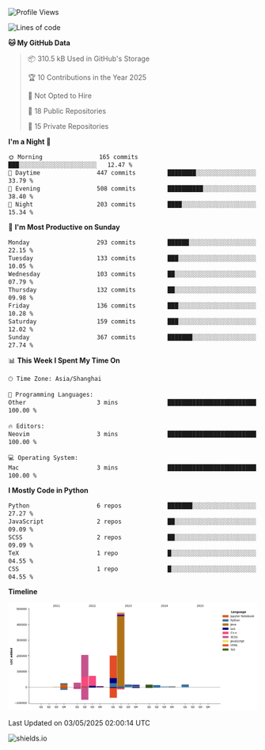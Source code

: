 <!--START_SECTION:waka-->
![Profile Views](http://img.shields.io/badge/Profile%20Views-0-blue)

![Lines of code](https://img.shields.io/badge/From%20Hello%20World%20I%27ve%20Written-1.1%20million%20lines%20of%20code-blue)

**🐱 My GitHub Data** 

> 📦 310.5 kB Used in GitHub's Storage 
 > 
> 🏆 10 Contributions in the Year 2025
 > 
> 🚫 Not Opted to Hire
 > 
> 📜 18 Public Repositories 
 > 
> 🔑 15 Private Repositories 
 > 
**I'm a Night 🦉** 

```text
🌞 Morning                165 commits         ███░░░░░░░░░░░░░░░░░░░░░░   12.47 % 
🌆 Daytime                447 commits         ████████░░░░░░░░░░░░░░░░░   33.79 % 
🌃 Evening                508 commits         ██████████░░░░░░░░░░░░░░░   38.40 % 
🌙 Night                  203 commits         ████░░░░░░░░░░░░░░░░░░░░░   15.34 % 
```
📅 **I'm Most Productive on Sunday** 

```text
Monday                   293 commits         ██████░░░░░░░░░░░░░░░░░░░   22.15 % 
Tuesday                  133 commits         ███░░░░░░░░░░░░░░░░░░░░░░   10.05 % 
Wednesday                103 commits         ██░░░░░░░░░░░░░░░░░░░░░░░   07.79 % 
Thursday                 132 commits         ██░░░░░░░░░░░░░░░░░░░░░░░   09.98 % 
Friday                   136 commits         ███░░░░░░░░░░░░░░░░░░░░░░   10.28 % 
Saturday                 159 commits         ███░░░░░░░░░░░░░░░░░░░░░░   12.02 % 
Sunday                   367 commits         ███████░░░░░░░░░░░░░░░░░░   27.74 % 
```


📊 **This Week I Spent My Time On** 

```text
🕑︎ Time Zone: Asia/Shanghai

💬 Programming Languages: 
Other                    3 mins              █████████████████████████   100.00 % 

🔥 Editors: 
Neovim                   3 mins              █████████████████████████   100.00 % 

💻 Operating System: 
Mac                      3 mins              █████████████████████████   100.00 % 
```

**I Mostly Code in Python** 

```text
Python                   6 repos             ███████░░░░░░░░░░░░░░░░░░   27.27 % 
JavaScript               2 repos             ██░░░░░░░░░░░░░░░░░░░░░░░   09.09 % 
SCSS                     2 repos             ██░░░░░░░░░░░░░░░░░░░░░░░   09.09 % 
TeX                      1 repo              █░░░░░░░░░░░░░░░░░░░░░░░░   04.55 % 
CSS                      1 repo              █░░░░░░░░░░░░░░░░░░░░░░░░   04.55 % 
```



**Timeline**

![Lines of Code chart](https://raw.githubusercontent.com/kopp4/kopp4/main/assets/bar_graph.png)


 Last Updated on 03/05/2025 02:00:14 UTC
<!--END_SECTION:waka-->
![shields.io](https://img.shields.io/github/commit-activity/w/kopp4/kopp4?color=g&label=abusing%20bot&style=flat-square)
